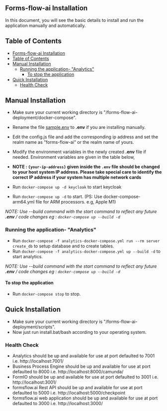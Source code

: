 ## Forms-flow-ai Installation

In this document, you will see the basic details to install and run the application manually and automatically.

## Table of Contents
- [Forms-flow-ai Installation](#forms-flow-ai-installation)
- [Table of Contents](#table-of-contents)
- [Manual Installation](#manual-installation)
  - [Running the application- "Analytics"](#running-the-application--analytics)
    - [To stop the application](#to-stop-the-application)
- [Quick Installation](#quick-installation)
  - [Health Check](#health-check)

   
## Manual Installation

* Make sure your current working directory is "/forms-flow-ai-deployment/docker-compose".
* Rename the file [sample.env](./sample.env) to **.env** if you are installing manually.
* Edit the config.js file and add the corresponding ip address and set the realm name as "forms-flow-ai" or the realm name of yours.
* Modify the environment variables in the newly created **.env** file if needed. Environment variables are given in the table below,
* **NOTE : `{your-ip-address}` given inside the `.env` file should be changed to your host system IP address. Please take special care to identify the correct IP address if your system has multiple network cards**

* Run `docker-compose up -d keycloak` to start keycloak  
* Run `docker-compose up -d` to start. (PS: Use docker-compose-arm64.yml file for ARM processors. e.g, Apple M1) 
                   
*NOTE: Use --build command with the start command to reflect any future **.env** / code changes eg : `docker-compose up --build -d`*


### Running the application- "Analytics"

* Run `docker-compose -f analytics-docker-compose.yml run --rm server create_db` to setup database and to create tables.
* Run `docker-compose -f analytics-docker-compose.yml up --build -d` to start analytics.
   
*NOTE: Use --build command with the start command to reflect any future **.env** / code changes eg : `docker-compose up --build -d`*

#### To stop the application

* Run `docker-compose stop` to stop.


## Quick Installation

* Make sure your current working directory is "/forms-flow-ai-deployment/scripts".
* Now just run install.bat/bash according to your operating system.
  
### Health Check
* Analytics should be up and available for use at port defaulted to 7001 i.e. http://localhost:7001/
* Business Process Engine should be up and available for use at port defaulted to 8000 i.e. http://localhost:8000/camunda/
* FormIO should be up and available for use at port defaulted to 3001 i.e. http://localhost:3001/
* formsflow.ai Rest API should be up and available for use at port defaulted to 5000 i.e. http://localhost:5000/checkpoint
* formsflow.ai web application should be up and available for use at port defaulted to 3000 i.e. http://localhost:3000/



